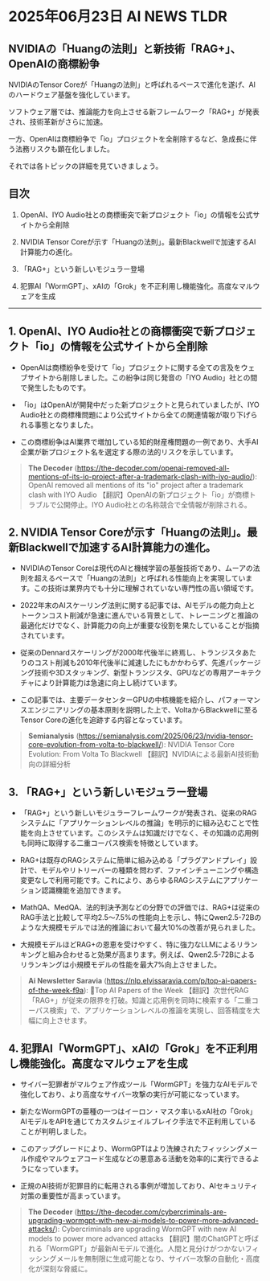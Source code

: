 # 2025年06月23日 AI NEWS TLDR

## NVIDIAの「Huangの法則」と新技術「RAG+」、OpenAIの商標紛争

NVIDIAのTensor Coreが「Huangの法則」と呼ばれるペースで進化を遂げ、AIのハードウェア基盤を強化しています。

ソフトウェア層では、推論能力を向上させる新フレームワーク「RAG+」が発表され、技術革新がさらに加速。

一方、OpenAIは商標紛争で「io」プロジェクトを全削除するなど、急成長に伴う法務リスクも顕在化しました。

それでは各トピックの詳細を見ていきましょう。

## 目次

1. OpenAI、IYO Audio社との商標衝突で新プロジェクト「io」の情報を公式サイトから全削除

2. NVIDIA Tensor Coreが示す「Huangの法則」。最新Blackwellで加速するAI計算能力の進化。

3. 「RAG+」という新しいモジュラー登場

4. 犯罪AI「WormGPT」、xAIの「Grok」を不正利用し機能強化。高度なマルウェアを生成

---

## 1. OpenAI、IYO Audio社との商標衝突で新プロジェクト「io」の情報を公式サイトから全削除

- OpenAIは商標紛争を受けて「io」プロジェクトに関する全ての言及をウェブサイトから削除しました。この紛争は同じ発音の「IYO Audio」社との間で発生したものです。

- 「io」はOpenAIが開発中だった新プロジェクトと見られていましたが、IYO Audio社との商標権問題により公式サイトから全ての関連情報が取り下げられる事態となりました。

- この商標紛争はAI業界で増加している知的財産権問題の一例であり、大手AI企業が新プロジェクト名を選定する際の法的リスクを示しています。

> **The Decoder** (https://the-decoder.com/openai-removed-all-mentions-of-its-io-project-after-a-trademark-clash-with-iyo-audio/): OpenAI removed all mentions of its "io" project after a trademark clash with IYO Audio
> 【翻訳】OpenAIの新プロジェクト「io」が商標トラブルで公開停止。IYO Audio社との名称競合で全情報が削除される。

## 2. NVIDIA Tensor Coreが示す「Huangの法則」。最新Blackwellで加速するAI計算能力の進化。

- NVIDIAのTensor Coreは現代のAIと機械学習の基盤技術であり、ムーアの法則を超えるペースで「Huangの法則」と呼ばれる性能向上を実現しています。この技術は業界内でも十分に理解されていない専門性の高い領域です。

- 2022年末のAIスケーリング法則に関する記事では、AIモデルの能力向上とトークンコスト削減が急速に進んでいる背景として、トレーニングと推論の最適化だけでなく、計算能力の向上が重要な役割を果たしていることが指摘されています。

- 従来のDennardスケーリングが2000年代後半に終焉し、トランジスタあたりのコスト削減も2010年代後半に減速したにもかかわらず、先進パッケージング技術や3Dスタッキング、新型トランジスタ、GPUなどの専用アーキテクチャにより計算能力は急速に向上し続けています。

- この記事では、主要データセンターGPUの中核機能を紹介し、パフォーマンスエンジニアリングの基本原則を説明した上で、VoltaからBlackwellに至るTensor Coreの進化を追跡する内容となっています。

> **Semianalysis** (https://semianalysis.com/2025/06/23/nvidia-tensor-core-evolution-from-volta-to-blackwell/): NVIDIA Tensor Core Evolution: From Volta To Blackwell
> 【翻訳】NVIDIAによる最新AI技術動向の詳細分析

## 3. 「RAG+」という新しいモジュラー登場

- 「RAG+」という新しいモジュラーフレームワークが発表され、従来のRAGシステムに「アプリケーションレベルの推論」を明示的に組み込むことで性能を向上させています。このシステムは知識だけでなく、その知識の応用例も同時に取得する二重コーパス検索を特徴としています。

- RAG+は既存のRAGシステムに簡単に組み込める「プラグアンドプレイ」設計で、モデルやリトリーバーの種類を問わず、ファインチューニングや構造変更なしで利用可能です。これにより、あらゆるRAGシステムにアプリケーション認識機能を追加できます。

- MathQA、MedQA、法的判決予測などの分野での評価では、RAG+は従来のRAG手法と比較して平均2.5〜7.5%の性能向上を示し、特にQwen2.5-72Bのような大規模モデルでは法的推論において最大10%の改善が見られました。

- 大規模モデルほどRAG+の恩恵を受けやすく、特に強力なLLMによるリランキングと組み合わせると効果が高まります。例えば、Qwen2.5-72Bによるリランキングは小規模モデルの性能を最大7%向上させました。

> **Ai Newsletter Saravia** (https://nlp.elvissaravia.com/p/top-ai-papers-of-the-week-f9a): 🥇Top AI Papers of the Week
> 【翻訳】次世代RAG「RAG+」が従来の限界を打破。知識と応用例を同時に検索する「二重コーパス検索」で、アプリケーションレベルの推論を実現し、回答精度を大幅に向上させます。

## 4. 犯罪AI「WormGPT」、xAIの「Grok」を不正利用し機能強化。高度なマルウェアを生成

- サイバー犯罪者がマルウェア作成ツール「WormGPT」を強力なAIモデルで強化しており、より高度なサイバー攻撃の実行が可能になっています。

- 新たなWormGPTの亜種の一つはイーロン・マスク率いるxAI社の「Grok」AIモデルをAPIを通じてカスタムジェイルブレイク手法で不正利用していることが判明しました。

- このアップグレードにより、WormGPTはより洗練されたフィッシングメール作成やマルウェアコード生成などの悪意ある活動を効率的に実行できるようになっています。

- 正規のAI技術が犯罪目的に転用される事例が増加しており、AIセキュリティ対策の重要性が高まっています。

> **The Decoder** (https://the-decoder.com/cybercriminals-are-upgrading-wormgpt-with-new-ai-models-to-power-more-advanced-attacks/): Cybercriminals are upgrading WormGPT with new AI models to power more advanced attacks
> 【翻訳】闇のChatGPTと呼ばれる「WormGPT」が最新AIモデルで進化。人間と見分けがつかないフィッシングメールを無制限に生成可能となり、サイバー攻撃の自動化・高度化が深刻な脅威に。

